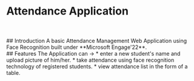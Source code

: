 # Attendance Application
</br>
</br>
## Introduction
A basic Attendance Management Web Application using Face Recognition built under **Microsoft Engage'22**.  
</br>
## Features
The Application can ->
* enter a new student's name and upload picture of him/her.
* take attendance using face recognition technology of registered students.
* view attendance list in the form of a table. 
